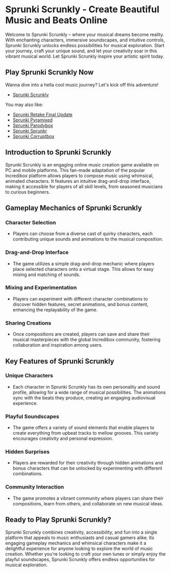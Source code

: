 # Sprunki Scrunkly - Create Beautiful Music and Beats Online

Welcome to Sprunki Scrunkly – where your musical dreams become reality. With enchanting characters, immersive soundscapes, and intuitive controls, Sprunki Scrunkly unlocks endless possibilities for musical exploration. Start your journey, craft your unique sound, and let your creativity soar in this vibrant musical world. Let Sprunki Scrunkly inspire your artistic spirit today.

## Play Sprunki Scrunkly Now
Wanna dive into a hella cool music journey? Let's kick off this adventure!

- [Sprunki Scrunkly](https://pyramixed.com/sprunki-scrunkly)

You may also like:
- [Sprunki Retake Final Update](https://pyramixed.com/sprunki-retake-final-update)
- [Sprunki Pyramixed](https://pyramixed.com/)
- [Sprunki Parodybox](https://pyramixed.com/sprunki-parodybox)
- [Sprunki Sprunkr](https://sprunkr.me/)
- [Sprunki Corruptbox](https://corruptbox.com/)

## Introduction to Sprunki Scrunkly

Sprunki Scrunkly is an engaging online music creation game available on PC and mobile platforms. This fan-made adaptation of the popular Incredibox platform allows players to compose music using whimsical, animated characters. It features an intuitive drag-and-drop interface, making it accessible for players of all skill levels, from seasoned musicians to curious beginners.

## Gameplay Mechanics of Sprunki Scrunkly

### **Character Selection**
- Players can choose from a diverse cast of quirky characters, each contributing unique sounds and animations to the musical composition.

### **Drag-and-Drop Interface**
- The game utilizes a simple drag-and-drop mechanic where players place selected characters onto a virtual stage. This allows for easy mixing and matching of sounds.

### **Mixing and Experimentation**
- Players can experiment with different character combinations to discover hidden features, secret animations, and bonus content, enhancing the replayability of the game.

### **Sharing Creations**
- Once compositions are created, players can save and share their musical masterpieces with the global Incredibox community, fostering collaboration and inspiration among users.

## Key Features of Sprunki Scrunkly

### **Unique Characters**
- Each character in Sprunki Scrunkly has its own personality and sound profile, allowing for a wide range of musical possibilities. The animations sync with the beats they produce, creating an engaging audiovisual experience.

### **Playful Soundscapes**
- The game offers a variety of sound elements that enable players to create everything from upbeat tracks to mellow grooves. This variety encourages creativity and personal expression.

### **Hidden Surprises**
- Players are rewarded for their creativity through hidden animations and bonus characters that can be unlocked by experimenting with different combinations.

### **Community Interaction**
- The game promotes a vibrant community where players can share their compositions, learn from others, and collaborate on new musical ideas.

## Ready to Play Sprunki Scrunkly?

Sprunki Scrunkly combines creativity, accessibility, and fun into a single platform that appeals to music enthusiasts and casual gamers alike. Its engaging gameplay mechanics and whimsical characters make it a delightful experience for anyone looking to explore the world of music creation. Whether you're looking to craft your own tunes or simply enjoy the playful soundscapes, Sprunki Scrunkly offers endless opportunities for musical exploration.
